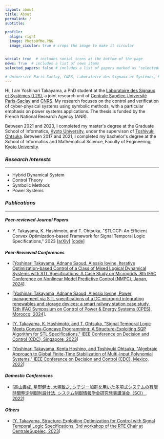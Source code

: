 ```yaml
---
layout: about
title: About
permalink: /
subtitle: 

profile:
  align: right
  image: PhotoOfMe.PNG
  image_cicular: true # crops the image to make it circular


social: true  # includes social icons at the bottom of the page
news: True  # includes a list of news items
selected_papers: false # includes a list of papers marked as "selected={true}"

# Université Paris-Saclay, CNRS, Laboratoire des Signaux et Systèmes, 91190, Gif-sur-Yvette, France
---
```


Hi, I am Yoshinari Takayama, a PhD student at the [Laboratoire des Signaux et Systèmes (L2S)](https://l2s.centralesupelec.fr), a joint research unit of [Centrale Supélec](https://www.centralesupelec.fr/en/),[Université Paris-Saclay](https://www.universite-paris-saclay.fr/en/) and [CNRS](https://www.cnrs.fr/en/). My research focuses on the control and verification of cyber-physical systems using symbolic methods, with a particular emphasis on power systems applications. The thesis is funded by the French National Research Agency (ANR).

Between 2021 and 2023, I completed my master's degree at the Graduate School of Informatics, [Kyoto University](https://www.kyoto-u.ac.jp/en), under the supervison of [Toshiyuki Ohtsuka](http://www.ids.sys.i.kyoto-u.ac.jp/~ohtsuka/index.htm). Between 2017 and 2021, I completed my bachelor's degree at the School of Informatics and Mathematical Science, Faculty of Engineering, [Kyoto University](https://www.kyoto-u.ac.jp/en).


 <style>/*
 ---------------------------------------
I’m Yoshinari Takayama, a 2nd-year graduate student in Graduate School of Informatics, [Kyoto University](https://www.kyoto-u.ac.jp/en), Japan. My research supervisor is <a href="http://www.ids.sys.i.kyoto-u.ac.jp/~ohtsuka/index.htm">Toshiyuki Ohtsuka</a>.
 */</style>

### *Research Interests*
---------------------------------------
 * Hybrid Dynamical System
 * Control Theory
 * Symbolic Methods
 * Power Systems

<!--The problems of __control and verification of Hybrid Dynamical Systems__ are generally tough to deal with, due to the hybrid nature of CPS, in which both continuous and discrete dynamics exist. 
 Such hybrid systems are becoming very complex, and so the specification requirements are.
 the mathematical approaches developed in the field of 
My research focuses on analysis and control of cyber physical system (CPS), using the method of __optimization, control theory, formal methods and machine learning__. --> 

 <style>/*
I use tools from the field of control theory, such as optimal control, Lyapunov's method, stability, and nonlinear control mainly to deal with continuous dynamics.

I use tools from the field of formal method, such as temporal logic, automata theory, category theory, and other abstract algebraic methods mainly to specify requirements and to deal with discrete dynamics.

Write your biography here. Tell the world about yourself. Link to your favorite [subreddit](http://reddit.com). You can put a picture in, too. The code is already in, just name your picture `prof_pic.jpg` and put it in the `img/` folder.

Put your address / P.O. box / other info right below your picture. You can also disable any these elements by editing `profile` property of the YAML header of your `_pages/about.md`. Edit `_bibliography/papers.bib` and Jekyll will render your [publications page](/al-folio/publications/) automatically.

Link to your social media connections, too. This theme is set up to use [Font Awesome icons](http://fortawesome.github.io/Font-Awesome/) and [Academicons](https://jpswalsh.github.io/academicons/), like the ones below. Add your Facebook, Twitter, LinkedIn, Google Scholar, or just disable all of them.

*/</style>

### *Publications*
---------------------------------------
#### *Peer-reviewed Journal Papers*
- Y. Takayama, K. Hashimoto, and T. Ohtsuka, "STLCCP: An Efficient Convex Optimization-based Framework for Signal Temporal Logic Specifications," 2023 [[arXiv](https://arxiv.org/abs/2305.09441)] [[code](https://github.com/yotakayama/stlccp)]

#### *Peer-Reviewed Conferences*
- [[Yoshinari Takayama, Adnane Saoud, Alessio Iovine, Iterative Optimization-based Control of a Class of Mixed Logical Dynamical Systems with STL Specifications: A Case Study on Microgrids, 8th IFAC Conference on Nonlinear Model Predictive Control (NMPC), Japan, 2024](https://hal.science/hal-04548049)].

- [[Yoshinari Takayama, Adnane Saoud, Alessio Iovine, Power management via STL specifications of a DC microgrid integrating renewables and storage devices: a smart railway station case study, 12th IFAC Symposium on Control of Power & Energy Systems (CPES), Morocco, 2024](https://hal.science/hal-04576820)].

- [[Y. Takayama, K. Hashimoto, and T. Ohtsuka, "Signal Temporal Logic Meets Convex-Concave Programming: A Structure-Exploiting SQP Algorithm for STL Specifications," IEEE Conference on Decision and Control (CDC), Singapore, 2023](https://ieeexplore.ieee.org/document/103836055)]

- [[Yoshinari Takayama, Kenta Hoshino, and Toshiyuki Ohtsuka, "Algebraic Approach to Global Finite-Time Stabilization of Multi-Input Polynomial Systems," IEEE Conference on Decision and Control (CDC), Mexico, 2022](https://ieeexplore.ieee.org/document/9992595)]

#### *Domestic Conferences*
- [[高山善成, 星野健太, 大塚敏之, シチジー加群を用いた多項式システムの有限時間整定制御則設計法, システム制御情報学会研究発表講演会（SCI）, 2022](https://cir.nii.ac.jp/crid/1520010842629404544)]

#### *Others*
- [[Y. Takayama, Structure-Exploiting Optimization for Control with Signal Temporal Logic Specifications, 3rd workshop of the RTE Chair at CentraleSupélec, 2023](https://csrte23.sciencesconf.org/)]


<!--
### *News*
---------------------------------------
{% twitter https://twitter.com/newewen_ maxwidth=500 limit=3 %}


-->
